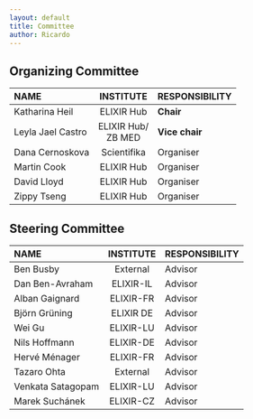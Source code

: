```yaml
---
layout: default
title: Committee
author: Ricardo
---
```

## Organizing Committee

|**NAME**|**INSTITUTE**|**RESPONSIBILITY**|
|:---------------------|:----------------:|:----------|
| Katharina Heil             | ELIXIR Hub  | **Chair**  |
| Leyla Jael Castro          | ELIXIR Hub/<br />ZB MED | **Vice chair** |
| Dana Cernoskova            | Scientifika | Organiser  |
| Martin Cook                | ELIXIR Hub  | Organiser  |
| David Lloyd                | ELIXIR Hub  | Organiser  |
| Zippy Tseng                | ELIXIR Hub  | Organiser  |

## Steering Committee

|**NAME**|**INSTITUTE**|**RESPONSIBILITY**|
|:---------------------|:----------------:|:----------|
| Ben Busby                  | External    | Advisor    | 
| Dan Ben-Avraham            | ELIXIR-IL   | Advisor    | 
| Alban Gaignard             | ELIXIR-FR   | Advisor    | 
| Björn Grüning              | ELIXIR DE   | Advisor    |
| Wei Gu                     | ELIXIR-LU   | Advisor    |
| Nils Hoffmann              | ELIXIR-DE   | Advisor    |
| Hervé Ménager              | ELIXIR-FR   | Advisor    | 
| Tazaro Ohta                | External    | Advisor    | 
| Venkata Satagopam          | ELIXIR-LU   | Advisor    |
| Marek Suchánek             | ELIXIR-CZ   | Advisor    |
